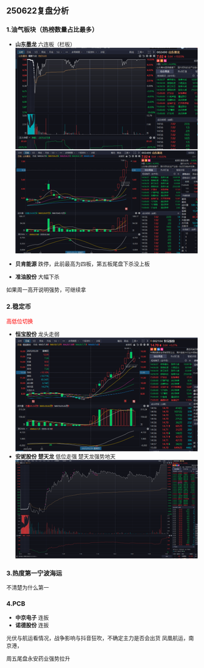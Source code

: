 ## 250622复盘分析

### 1.油气板块（热榜数量占比最多）

- **山东墨龙** 六连板（栏板）
![分时图](/assets/figures/daily/2025/06/06-22/1.png)
![日线图](/assets/figures/daily/2025/06/06-22/2.png)

- **贝肯能源** 跌停，此前最高为四板，第五板尾盘下杀没上板
- **准油股份** 大幅下杀

如果周一高开说明强势，可继续拿

### 2.稳定币  

<span style="color:red">高低位切换</span>

 - **恒宝股份** 龙头走弱
 ![分时图](/assets/figures/daily/2025/06/06-22/3.png)
 - **安妮股份**  **楚天龙** 低位走强
    楚天龙强势地天
![分时图](/assets/figures/daily/2025/06/06-22/4.png)

### 3.热度第一宁波海运
不清楚为什么第一

### 4.PCB

- **中京电子** 连扳
- **诺德股份** 连扳

光伏与航运看情况，战争影响与抖音狂吹，不确定主力是否会出货
凤凰航运，南京港，

周五尾盘永安药业强势拉升
  

